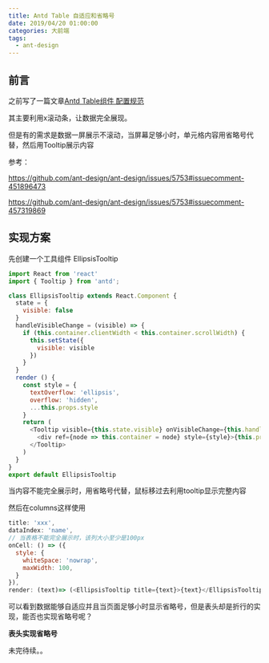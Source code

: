 ```yaml
---
title: Antd Table 自适应和省略号
date: 2019/04/20 01:00:00
categories: 大前端
tags: 
  - ant-design
---
```


## 前言

之前写了一篇文章<a href="https://www.hongweipeng.com/index.php/archives/1724/">Antd Table组件 配置规范</a>

其主要利用x滚动条，让数据完全展现。

但是有的需求是数据一屏展示不滚动，当屏幕足够小时，单元格内容用省略号代替，然后用Tooltip展示内容


<!--more-->


参考：

https://github.com/ant-design/ant-design/issues/5753#issuecomment-451896473

https://github.com/ant-design/ant-design/issues/5753#issuecomment-457319869

## 实现方案

先创建一个工具组件 EllipsisTooltip
```js
import React from 'react'
import { Tooltip } from 'antd';

class EllipsisTooltip extends React.Component {
  state = {
    visible: false
  }
  handleVisibleChange = (visible) => {
    if (this.container.clientWidth < this.container.scrollWidth) {
      this.setState({
        visible: visible
      })
    }
  }
  render () {
    const style = {
      textOverflow: 'ellipsis',
      overflow: 'hidden',
      ...this.props.style
    }
    return (
      <Tooltip visible={this.state.visible} onVisibleChange={this.handleVisibleChange} title={this.props.title}>
        <div ref={node => this.container = node} style={style}>{this.props.children}</div>
      </Tooltip>
    )
  }
}
export default EllipsisTooltip
```
当内容不能完全展示时，用省略号代替，鼠标移过去利用tooltip显示完整内容

然后在columns这样使用

```js
title: 'xxx',
dataIndex: 'name',
// 当表格不能完全展示时，该列大小至少是100px
onCell: () => ({
  style: {
    whiteSpace: 'nowrap',
    maxWidth: 100,
  }
}),
render: (text)=> (<EllipsisTooltip title={text}>{text}</EllipsisTooltip>)
```
可以看到数据能够自适应并且当页面足够小时显示省略号，但是表头却是折行的实现，能否也实现省略号呢？

**表头实现省略号**

未完待续。。